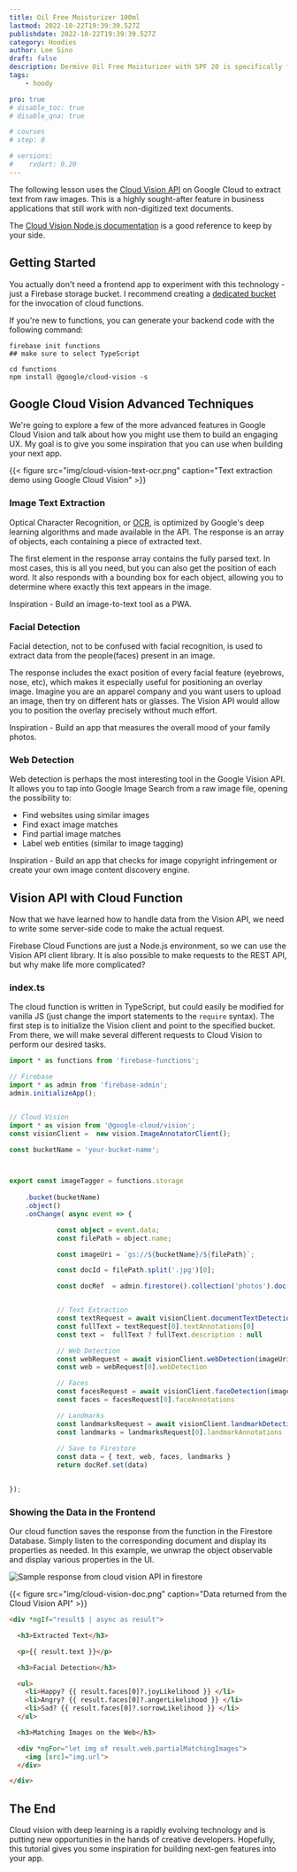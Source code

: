 ```yaml
---
title: Oil Free Moisturizer 100ml
lastmod: 2022-10-22T19:39:39.527Z
publishdate: 2022-10-22T19:39:39.527Z
category: Hoodies
author: Lee Sino
draft: false
description: Dermive Oil Free Moisturizer with SPF 20 is specifically formulated with ceramides, hyaluronic acid & sunscreen.
tags: 
    - hoody

pro: true
# disable_toc: true
# disable_qna: true

# courses
# step: 0

# versions:
#    rxdart: 0.20
---
```

The following lesson uses the [Cloud Vision API](https://cloud.google.com/vision/) on Google Cloud to extract text from raw images. This is a highly sought-after feature in business applications that still work with non-digitized text documents. 

The [Cloud Vision Node.js documentation](https://cloud.google.com/nodejs/docs/reference/vision/0.14.x/v1.ImageAnnotatorClient) is a good reference to keep by your side.


## Getting Started

You actually don't need a frontend app to experiment with this technology - just a Firebase storage bucket. I recommend creating a [dedicated bucket](https://firebase.google.com/docs/storage/web/start#use_multiple_storage_buckets) for the invocation of cloud functions.  

If you're new to functions, you can generate your backend code with the following command: 

```
firebase init functions
## make sure to select TypeScript

cd functions
npm install @google/cloud-vision -s
```

## Google Cloud Vision Advanced Techniques

We're going to explore a few of the more advanced features in Google Cloud Vision and talk about how you might use them to build an engaging UX. My goal is to give you some inspiration that you can use when building your next app. 

{{< figure src="img/cloud-vision-text-ocr.png" caption="Text extraction demo using Google Cloud Vision" >}}

### Image Text Extraction

Optical Character Recognition, or [OCR](https://en.wikipedia.org/wiki/Optical_character_recognition), is optimized by Google's deep learning algorithms and made available in the API. The response is an array of objects, each containing a piece of extracted text. 

The first element in the response array contains the fully parsed text. In most cases, this is all you need, but you can also get the position of each word. It also responds with a bounding box for each object, allowing you to determine where exactly this text appears in the image. 

Inspiration - Build an image-to-text tool as a PWA. 



### Facial Detection

Facial detection, not to be confused with facial recognition, is used to extract data from the people(faces) present in an image. 

The response includes the exact position of every facial feature (eyebrows, nose, etc), which makes it especially useful for positioning an overlay image. Imagine you are an apparel company and you want users to upload an image, then try on different hats or glasses. The Vision API would allow you to position the overlay precisely without much effort. 

Inspiration - Build an app that measures the overall mood of your family photos. 


### Web Detection

Web detection is perhaps the most interesting tool in the Google Vision API. It allows you to tap into Google Image Search from a raw image file, opening the possibility to:

- Find websites using similar images
- Find exact image matches
- Find partial image matches
- Label web entities (similar to image tagging)

Inspiration - Build an app that checks for image copyright infringement or create your own image content discovery engine. 


## Vision API with Cloud Function

Now that we have learned how to handle data from the Vision API, we need to write some server-side code to make the actual request. 

Firebase Cloud Functions are just a Node.js environment, so we can use the Vision API client library. It is also possible to make requests to the REST API, but why make life more complicated? 

### index.ts

The cloud function is written in TypeScript, but could easily be modified for vanilla JS (just change the import statements to the `require` syntax). The first step is to initialize the Vision client and point to the specified bucket. From there, we will make several different requests to Cloud Vision to perform our desired tasks. 


```typescript
import * as functions from 'firebase-functions';

// Firebase
import * as admin from 'firebase-admin';
admin.initializeApp();


// Cloud Vision
import * as vision from '@google-cloud/vision';
const visionClient =  new vision.ImageAnnotatorClient();

const bucketName = 'your-bucket-name';



export const imageTagger = functions.storage
    
    .bucket(bucketName)
    .object()
    .onChange( async event => {

            const object = event.data;
            const filePath = object.name;   

            const imageUri = `gs://${bucketName}/${filePath}`;

            const docId = filePath.split('.jpg')[0];

            const docRef  = admin.firestore().collection('photos').doc(docId);


            // Text Extraction
            const textRequest = await visionClient.documentTextDetection(imageUri)
            const fullText = textRequest[0].textAnnotations[0]
            const text =  fullText ? fullText.description : null

            // Web Detection
            const webRequest = await visionClient.webDetection(imageUri)
            const web = webRequest[0].webDetection

            // Faces    
            const facesRequest = await visionClient.faceDetection(imageUri)
            const faces = facesRequest[0].faceAnnotations

            // Landmarks
            const landmarksRequest = await visionClient.landmarkDetection(imageUri)
            const landmarks = landmarksRequest[0].landmarkAnnotations
            
            // Save to Firestore
            const data = { text, web, faces, landmarks }
            return docRef.set(data)
                

});
```


### Showing the Data in the Frontend

Our cloud function saves the response from the function in the Firestore Database. Simply listen to the corresponding document and display its properties as needed. In this example, we unwrap the object observable and display various properties in the UI. 

<img class="content-image" src="/images/cloud-vision-doc.png" alt="Sample response from cloud vision API in firestore" /> 

{{< figure src="img/cloud-vision-doc.png" caption="Data returned from the Cloud Vision API" >}}

```html
<div *ngIf="result$ | async as result">

  <h3>Extracted Text</h3>

  <p>{{ result.text }}</p>

  <h3>Facial Detection</h3>

  <ul>
    <li>Happy? {{ result.faces[0]?.joyLikelihood }} </li>
    <li>Angry? {{ result.faces[0]?.angerLikelihood }} </li>
    <li>Sad? {{ result.faces[0]?.sorrowLikelihood }} </li>
  </ul>

  <h3>Matching Images on the Web</h3>

  <div *ngFor="let img of result.web.partialMatchingImages">
    <img [src]="img.url">
  </div>

</div>
```


## The End

Cloud vision with deep learning is a rapidly evolving technology and is putting new opportunities in the hands of creative developers.  Hopefully, this tutorial gives you some inspiration for building next-gen features into your app. 

